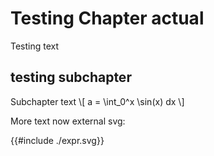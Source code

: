 
# Testing Chapter actual

Testing text


## testing subchapter

Subchapter text
\\\[
a = \int_0^x \sin(x) dx
\\]

More text now external svg:

{{#include ./expr.svg}}

